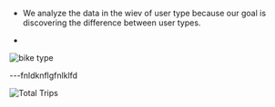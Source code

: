 - We analyze the data in the wiev of user type because our goal is discovering the difference between user types.

- 
![bike type](https://github.com/user-attachments/assets/4943d49b-a1d3-449a-86bd-a4df4af057fa)





---fnldknflgfnlklfd



![Total Trips](https://github.com/user-attachments/assets/4922043a-1c6c-4ba9-8326-bd4513f87d4d)
